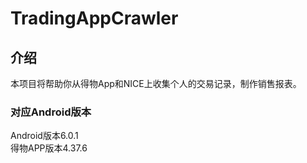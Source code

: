 # TradingAppCrawler

## 介绍

本项目将帮助你从得物App和NICE上收集个人的交易记录，制作销售报表。

### 对应Android版本

Android版本6.0.1  
得物APP版本4.37.6  

